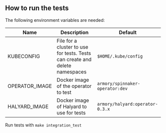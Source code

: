 ## How to run the tests

The following environment variables are needed:

|Name|Description|Default|
|----|-----------|----------|
|KUBECONFIG |File for a cluster to use for tests. Tests can create and delete namespaces | `$HOME/.kube/config`|
|OPERATOR_IMAGE |Docker image of the operator to test |`armory/spinnaker-operator:dev`|
|HALYARD_IMAGE |Docker image of Halyard to use for tests |`armory/halyard:operator-0.3.x`|

Run tests with `make integration_test`
